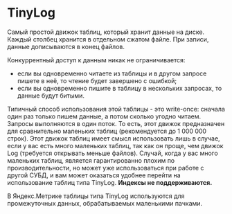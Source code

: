 # TinyLog

Самый простой движок таблиц, который хранит данные на диске.
Каждый столбец хранится в отдельном сжатом файле.
При записи, данные дописываются в конец файлов.

Конкуррентный доступ к данным никак не ограничивается:

-   если вы одновременно читаете из таблицы и в другом запросе пишете в неё, то чтение будет завершено с ошибкой;
-   если вы одновременно пишите в таблицу в нескольких запросах, то данные будут битыми.

Типичный способ использования этой таблицы - это write-once: сначала один раз только пишем данные, а потом сколько угодно читаем.
Запросы выполняются в один поток. То есть, этот движок предназначен для сравнительно маленьких таблиц (рекомендуется до 1 000 000 строк).
Этот движок таблиц имеет смысл использовать лишь в случае, если у вас есть много маленьких таблиц, так как он проще, чем движок Log (требуется открывать меньше файлов).
Случай, когда у вас много маленьких таблиц, является гарантированно плохим по производительности, но может уже использоваться при работе с другой СУБД, и вам может оказаться удобнее перейти на использование таблиц типа TinyLog.
**Индексы не поддерживаются.**

В Яндекс.Метрике таблицы типа TinyLog используются для промежуточных данных, обрабатываемых маленькими пачками.
